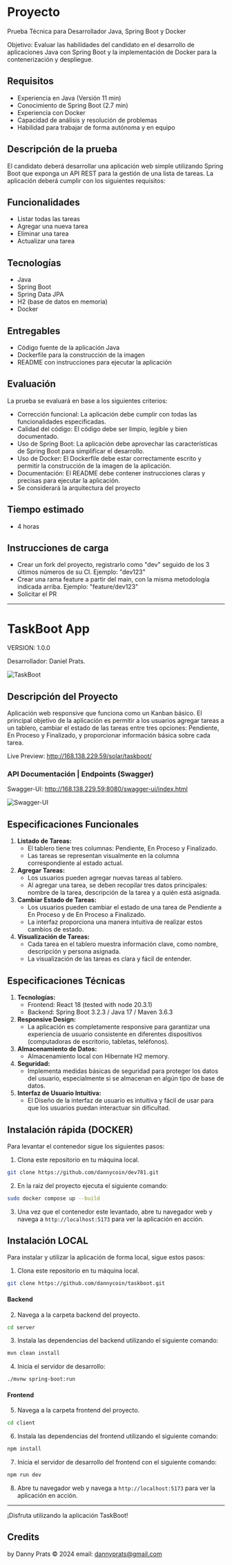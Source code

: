 # Proyecto
Prueba Técnica para Desarrollador Java, Spring Boot y Docker

Objetivo: Evaluar las habilidades del candidato en el desarrollo de aplicaciones Java con Spring Boot y la implementación de Docker para la contenerización y despliegue.

## Requisitos

* Experiencia en Java (Versión 11 min)
* Conocimiento de Spring Boot (2.7 min)
* Experiencia con Docker
* Capacidad de análisis y resolución de problemas
* Habilidad para trabajar de forma autónoma y en equipo

## Descripción de la prueba

El candidato deberá desarrollar una aplicación web simple utilizando Spring Boot que exponga un API REST para la gestión de una lista de tareas. La aplicación deberá cumplir con los siguientes requisitos:

## Funcionalidades

* Listar todas las tareas
* Agregar una nueva tarea
* Eliminar una tarea
* Actualizar una tarea

## Tecnologías

* Java
* Spring Boot
* Spring Data JPA
* H2 (base de datos en memoria)
* Docker

## Entregables

* Código fuente de la aplicación Java
* Dockerfile para la construcción de la imagen
* README con instrucciones para ejecutar la aplicación

## Evaluación

La prueba se evaluará en base a los siguientes criterios:

* Corrección funcional: La aplicación debe cumplir con todas las funcionalidades especificadas.
* Calidad del código: El código debe ser limpio, legible y bien documentado.
* Uso de Spring Boot: La aplicación debe aprovechar las características de Spring Boot para simplificar el desarrollo.
* Uso de Docker: El Dockerfile debe estar correctamente escrito y permitir la construcción de la imagen de la aplicación.
* Documentación: El README debe contener instrucciones claras y precisas para ejecutar la aplicación.
* Se considerará la arquitectura del proyecto

## Tiempo estimado
* 4 horas

## Instrucciones de carga

* Crear un fork del proyecto, registrarlo como "dev" seguido de los 3 últimos números de su CI. Ejemplo: "dev123"
* Crear una rama feature a partir del main, con la misma metodología indicada arriba. Ejemplo: "feature/dev123"
* Solicitar el PR

---

# TaskBoot App

VERSION: 1.0.0

Desarrollador: Daniel Prats.

![TaskBoot](imgs/screen_01.png)

## Descripción del Proyecto
Aplicación web responsive que funciona como un Kanban básico. El principal objetivo de la aplicación es permitir a los usuarios agregar tareas a un tablero, cambiar el estado de las tareas entre tres opciones: Pendiente, En Proceso y Finalizado, y proporcionar información básica sobre cada tarea.

Live Preview: http://168.138.229.59/solar/taskboot/

### API Documentación | Endpoints (Swagger)
Swagger-UI: http://168.138.229.59:8080/swagger-ui/index.html

![Swagger-UI](imgs/swagger.png)

## Especificaciones Funcionales
1. **Listado de Tareas:**
   - El tablero tiene tres columnas: Pendiente, En Proceso y Finalizado.
   - Las tareas se representan visualmente en la columna correspondiente al estado actual.
2. **Agregar Tareas:**
   - Los usuarios pueden agregar nuevas tareas al tablero.
   - Al agregar una tarea, se deben recopilar tres datos principales: nombre de la tarea, descripción de la tarea y a quién está asignada.
3. **Cambiar Estado de Tareas:**
   - Los usuarios pueden cambiar el estado de una tarea de Pendiente a En Proceso y de En Proceso a Finalizado.
   - La interfaz proporciona una manera intuitiva de realizar estos cambios de estado.
4. **Visualización de Tareas:**
   - Cada tarea en el tablero muestra información clave, como nombre, descripción y persona asignada.
   - La visualización de las tareas es clara y fácil de entender.

## Especificaciones Técnicas
1. **Tecnologías:**
   - Frontend: React 18 (tested with node 20.3.1)
   - Backend: Spring Boot 3.2.3 / Java 17 / Maven 3.6.3
2. **Responsive Design:**
   - La aplicación es completamente responsive para garantizar una experiencia de usuario consistente en diferentes dispositivos (computadoras de escritorio, tabletas, teléfonos).
3. **Almacenamiento de Datos:**
   - Almacenamiento local con Hibernate H2 memory.
4. **Seguridad:**
   - Implementa medidas básicas de seguridad para proteger los datos del usuario, especialmente si se almacenan en algún tipo de base de datos.
5. **Interfaz de Usuario Intuitiva:**
   - El Diseño de la interfaz de usuario es intuitiva y fácil de usar para que los usuarios puedan interactuar sin dificultad.

## Instalación rápida (DOCKER)
Para levantar el contenedor sigue los siguientes pasos:

1. Clona este repositorio en tu máquina local.
```sh
git clone https://github.com/dannycoin/dev781.git
```
2. En la raiz del proyecto ejecuta el siguiente comando:
```sh
sudo docker compose up --build
```
3. Una vez que el contenedor este levantado, abre tu navegador web y navega a `http://localhost:5173` para ver la aplicación en acción.

## Instalación LOCAL
Para instalar y utilizar la aplicación de forma local, sigue estos pasos:

1. Clona este repositorio en tu máquina local.
```sh
git clone https://github.com/dannycoin/taskboot.git
```
#### Backend

2. Navega a la carpeta backend del proyecto.
```sh
cd server
```
3. Instala las dependencias del backend utilizando el siguiente comando:
```sh
mvn clean install
```
4. Inicia el servidor de desarrollo:
```sh
./mvnw spring-boot:run
```

#### Frontend

5. Navega a la carpeta frontend del proyecto.
```sh
cd client
```
6. Instala las dependencias del frontend utilizando el siguiente comando:
```sh
npm install
```
7. Inicia el servidor de desarrollo del frontend con el siguiente comando:
```sh
npm run dev
```
8. Abre tu navegador web y navega a `http://localhost:5173` para ver la aplicación en acción.

---

¡Disfruta utilizando la aplicación TaskBoot!

## Credits
by Danny Prats © 2024
email: dannyprats@gmail.com

